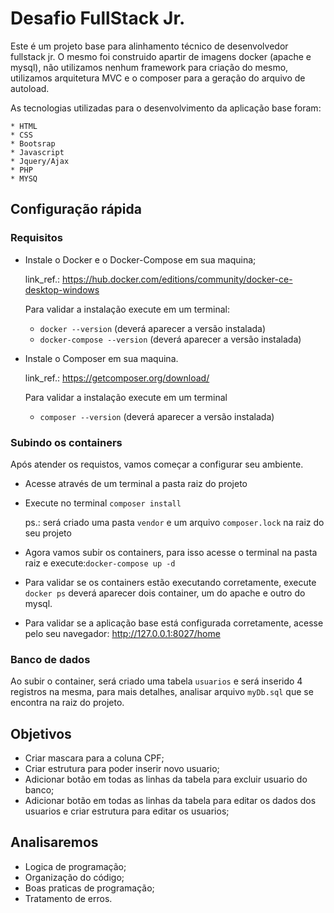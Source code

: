 # Desafio FullStack Jr.

Este é um projeto base para alinhamento técnico de desenvolvedor fullstack jr. O mesmo foi construido apartir de imagens docker (apache e mysql), não utilizamos nenhum framework para criação do mesmo, utilizamos arquitetura MVC e o composer para a geração do arquivo de autoload.

As tecnologias utilizadas para o desenvolvimento da aplicação base foram:
	
	* HTML
	* CSS
	* Bootsrap
	* Javascript
	* Jquery/Ajax
	* PHP
	* MYSQ


## Configuração rápida
 ### Requisitos
 * Instale o Docker e o Docker-Compose em sua maquina;
 
    link_ref.: https://hub.docker.com/editions/community/docker-ce-desktop-windows
 
    Para validar a instalação execute em um terminal:
    * ```docker --version``` (deverá aparecer a versão instalada)
    * ```docker-compose --version``` (deverá aparecer a versão instalada)
 * Instale o Composer em sua maquina.
    
    link_ref.: https://getcomposer.org/download/
    
    Para validar a instalação execute em um terminal 
    * ```composer --version``` (deverá aparecer a versão instalada)
 
 ### Subindo os containers

 Após atender os requistos, vamos começar a configurar seu ambiente.
 
 * Acesse através de um terminal a pasta raiz do projeto
 * Execute no terminal ```composer install```
   
    ps.: será criado uma pasta ```vendor``` e um arquivo ```composer.lock``` na raiz do seu projeto
 
 * Agora vamos subir os containers, para isso acesse o terminal na pasta raiz e execute:```docker-compose up -d```
 * Para validar se os containers estão executando corretamente, 
    execute ```docker ps``` deverá aparecer dois container, um do apache e outro do mysql.

 * Para validar se a aplicação base está configurada corretamente, acesse pelo seu navegador:
    http://127.0.0.1:8027/home

 ### Banco de dados

 Ao subir o container, será criado uma tabela ```usuarios``` e será inserido 4 registros na mesma, para mais detalhes, analisar arquivo ```myDb.sql``` que se encontra na raiz do projeto.


## Objetivos
 * Criar mascara para a coluna CPF;
 * Criar estrutura para poder inserir novo usuario;
 * Adicionar botão em todas as linhas da tabela para excluir usuario do banco;
 * Adicionar botão em todas as linhas da tabela para editar os dados dos usuarios e criar estrutura para editar os usuarios;


## Analisaremos
 * Logica de programação;
 * Organização do código;
 * Boas praticas de programação;
 * Tratamento de erros.